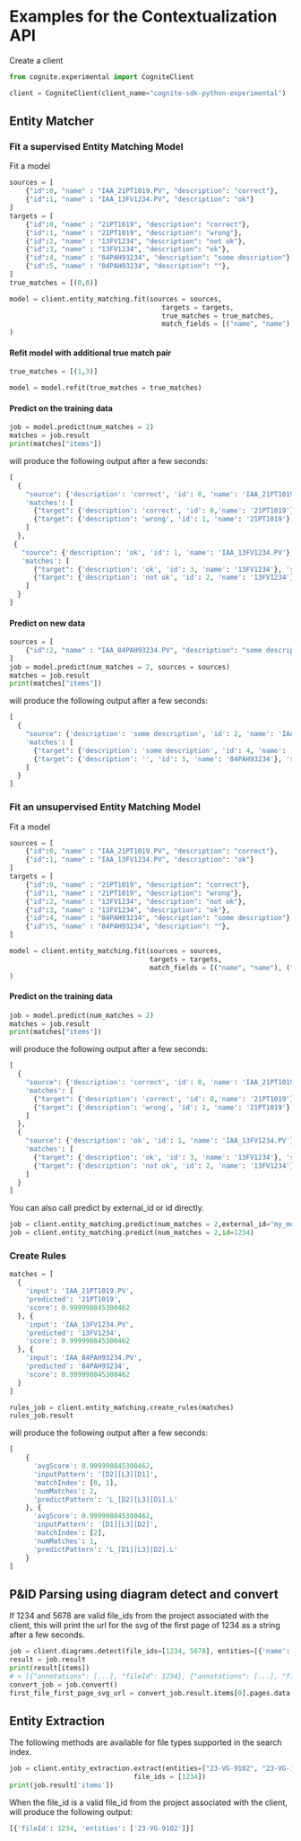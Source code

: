 
# Examples for the Contextualization API
Create a client
```python
from cognite.experimental import CogniteClient

client = CogniteClient(client_name="cognite-sdk-python-experimental")
```

## Entity Matcher

### Fit a supervised Entity Matching Model
Fit a model
```python
sources = [
    {"id":0, "name" : "IAA_21PT1019.PV", "description": "correct"}, 
    {"id":1, "name" : "IAA_13FV1234.PV", "description": "ok"}
]
targets = [
    {"id":0, "name" : "21PT1019", "description": "correct"}, 
    {"id":1, "name" : "21PT1019", "description": "wrong"}, 
    {"id":2, "name" : "13FV1234", "description": "not ok"},
    {"id":3, "name" : "13FV1234", "description": "ok"},
    {"id":4, "name" : "84PAH93234", "description": "some description"},
    {"id":5, "name" : "84PAH93234", "description": ""},
]
true_matches = [(0,0)]

model = client.entity_matching.fit(sources = sources,
                                      targets = targets,
                                      true_matches = true_matches,
                                      match_fields = [("name", "name"), ("description", "description")]
)
```
#### Refit model with additional true match pair
```python
true_matches = [(1,3)]

model = model.refit(true_matches = true_matches)
```

#### Predict on the training data
```python
job = model.predict(num_matches = 2)
matches = job.result
print(matches["items"])
```
will produce the following output after a few seconds:
```python
[
  {
    "source": {'description': 'correct', 'id': 0, 'name': 'IAA_21PT1019.PV'},
    'matches': [
      {"target": {'description': 'correct', 'id': 0,'name': '21PT1019'}, 'score': 0.9},
      {"target": {'description': 'wrong', 'id': 1, 'name': '21PT1019'}, 'score': 0.0}
    ]
  },
 {
   "source": {'description': 'ok', 'id': 1, 'name': 'IAA_13FV1234.PV'},
   'matches': [
      {"target": {'description': 'ok', 'id': 3, 'name': '13FV1234'}, 'score': 0.9},
      {"target": {'description': 'not ok', 'id': 2, 'name': '13FV1234'}, 'score': 0.2}
    ]
  }
]
```
#### Predict on new data
```python
sources = [
    {"id":2, "name" : "IAA_84PAH93234.PV", "description": "some description"},
]
job = model.predict(num_matches = 2, sources = sources)
matches = job.result
print(matches["items"])
```
will produce the following output after a few seconds:
```python
[
  {
    "source": {'description': 'some description', 'id': 2, 'name': 'IAA_84PAH93234.PV'}, 
    'matches': [
      {"target": {'description': 'some description', 'id': 4, 'name': '84PAH93234'}, 'score': 0.9}, 
      {"target": {'description': '', 'id': 5, 'name': '84PAH93234'}, 'score': 0.0}
    ]
  }
]
```

### Fit an unsupervised Entity Matching Model
Fit a model
```python
sources = [
    {"id":0, "name" : "IAA_21PT1019.PV", "description": "correct"}, 
    {"id":1, "name" : "IAA_13FV1234.PV", "description": "ok"}
]
targets = [
    {"id":0, "name" : "21PT1019", "description": "correct"}, 
    {"id":1, "name" : "21PT1019", "description": "wrong"}, 
    {"id":2, "name" : "13FV1234", "description": "not ok"},
    {"id":3, "name" : "13FV1234", "description": "ok"},
    {"id":4, "name" : "84PAH93234", "description": "some description"},
    {"id":5, "name" : "84PAH93234", "description": ""},
]

model = client.entity_matching.fit(sources = sources,
                                   targets = targets,
                                   match_fields = [("name", "name"), ("description", "description")]
)
```
#### Predict on the training data
```python
job = model.predict(num_matches = 2)
matches = job.result
print(matches["items"])
```
will produce the following output after a few seconds:
```python
[
  {
    "source": {'description': 'correct', 'id': 0, 'name': 'IAA_21PT1019.PV'},
    'matches': [
      {"target": {'description': 'correct', 'id': 0,'name': '21PT1019'}, 'score': 1.0},
      {"target": {'description': 'wrong', 'id': 1, 'name': '21PT1019'}, 'score': 0.5000000000000001}
    ]
  },
  {
    "source": {'description': 'ok', 'id': 1, 'name': 'IAA_13FV1234.PV'},
    'matches': [
      {"target": {'description': 'ok', 'id': 3, 'name': '13FV1234'}, 'score': 1.0},
      {"target": {'description': 'not ok', 'id': 2, 'name': '13FV1234'}, 'score': 0.8535533905932738}
    ]
  }
]
```

You can also call predict by external_id or id directly.
```python
job = client.entity_matching.predict(num_matches = 2,external_id="my_model")
job = client.entity_matching.predict(num_matches = 2,id=1234)
```

### Create Rules

```python
matches = [
  {
    'input': 'IAA_21PT1019.PV',
    'predicted': '21PT1019',
    'score': 0.999998845300462
  }, {
    'input': 'IAA_13FV1234.PV',
    'predicted': '13FV1234',
    'score': 0.999998845300462
  }, {
    'input': 'IAA_84PAH93234.PV',
    'predicted': '84PAH93234',
    'score': 0.999998845300462
  }
]

```

```python
rules_job = client.entity_matching.create_rules(matches)
rules_job.result
```
will produce the following output after a few seconds:
```python
[
    {
      'avgScore': 0.999998845300462,
      'inputPattern': '[D2][L3][D1]',
      'matchIndex': [0, 1],
      'numMatches': 2,
      'predictPattern': 'L_[D2][L3][D1].L'
    }, {
      'avgScore': 0.999998845300462,
      'inputPattern': '[D1][L3][D2]',
      'matchIndex': [2],
      'numMatches': 1,
      'predictPattern': 'L_[D1][L3][D2].L'
    }
]

```

## P&ID Parsing using diagram detect and convert
If 1234 and 5678 are valid file_ids from the project associated with the client, this will print the url for the 
svg of the first page of 1234 as a string after a few seconds.
```python
job = client.diagrams.detect(file_ids=[1234, 5678], entities=[{'name': 'string1'},{'name': 'string2'}])
result = job.result
print(result[items])
# > [{"annotations": [...], "fileId": 1234}, {"annotations": [...], "fileId": 5678}]
convert_job = job.convert()
first_file_first_page_svg_url = convert_job.result.items[0].pages.data[0]['svg_url']
```

## Entity Extraction

The following methods are available for file types supported in the search index.
```python
job = client.entity_extraction.extract(entities=["23-VG-9102", "23-VG-1000-not-existing"], 
                               file_ids = [1234])
print(job.result['items'])
```

When the file_id is a valid file_id from the project associated with the client, will produce the following output:
```python
[{'fileId': 1234, 'entities': ['23-VG-9102']}]
```
